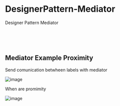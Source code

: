 # DesignerPattern-Mediator
Designer Pattern Mediator

<br>
<br>
<br>

## Mediator Example Proximity

Send comunication  betwheen labels with mediator 

![image](https://user-images.githubusercontent.com/12099889/80272121-0760e700-869d-11ea-84b9-1c4b3417d59c.png)

When are promimity

![image](https://user-images.githubusercontent.com/12099889/80272127-16479980-869d-11ea-9087-e5e23f114c1e.png)

